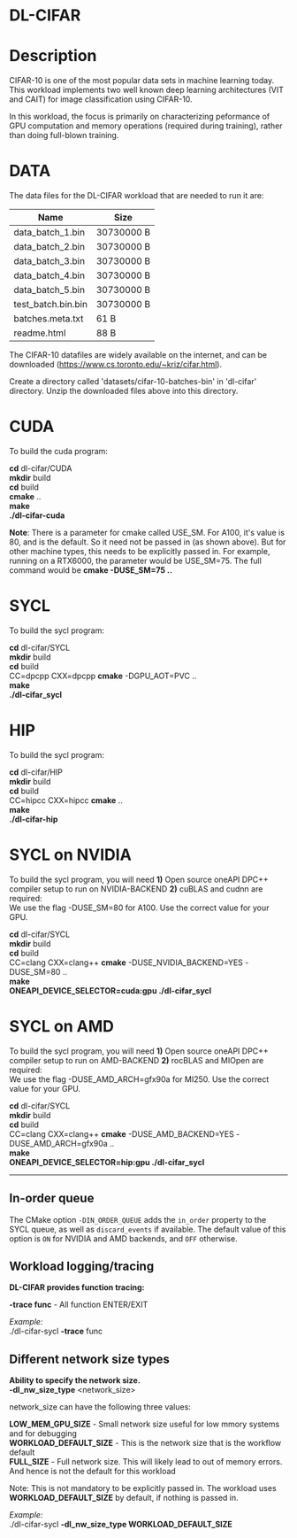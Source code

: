 # DL-CIFAR

# Description
CIFAR-10 is one of the most popular data sets in machine learning today. This workload implements two well known deep learning architectures (VIT and CAIT) for image classification using CIFAR-10.

In this workload, the focus is primarily on characterizing peformance of GPU computation and memory operations (required during training), rather than doing full-blown training.


# DATA
The data files for the DL-CIFAR workload that are needed to run it are: 

|Name                           |Size              |
|-------------------------------|------------------|
|data_batch_1.bin               |30730000 B        | 
|data_batch_2.bin               |30730000 B        | 
|data_batch_3.bin               |30730000 B        | 
|data_batch_4.bin               |30730000 B        |
|data_batch_5.bin               |30730000 B        |
|test_batch.bin.bin             |30730000 B        |
|batches.meta.txt               |61 B              |
|readme.html                    |88 B              |


The CIFAR-10 datafiles are widely available on the internet, and can be downloaded (https://www.cs.toronto.edu/~kriz/cifar.html).



Create a directory called 'datasets/cifar-10-batches-bin' in 'dl-cifar' directory. Unzip the downloaded files above into this directory.








# CUDA 
To build the cuda program: 

**cd** dl-cifar/CUDA \
**mkdir** build \
**cd** build \
**cmake** .. \
**make** \
**./dl-cifar-cuda** 

**Note**: There is a parameter for cmake called USE_SM. For A100, it's value is 80, and is the default. So it need not be passed in (as shown above). But for other machine types, this needs to be explicitly passed in. For example, running on a RTX6000, the parameter would be USE_SM=75. The full command would be **cmake -DUSE_SM=75 ..** 




# SYCL
To build the sycl program: 

**cd** dl-cifar/SYCL \
**mkdir** build \
**cd** build \
CC=dpcpp CXX=dpcpp **cmake** -DGPU_AOT=PVC .. \
**make** \
**./dl-cifar_sycl** 



# HIP
To build the sycl program: 

**cd** dl-cifar/HIP \
**mkdir** build \
**cd** build \
CC=hipcc CXX=hipcc **cmake** .. \
**make** \
**./dl-cifar-hip** 


# SYCL on NVIDIA 
To build the sycl program, you will need **1)** Open source oneAPI DPC++ compiler setup to run on NVIDIA-BACKEND **2)** cuBLAS and cudnn are required: \
We use the flag -DUSE_SM=80 for A100. Use the correct value for your GPU.

**cd** dl-cifar/SYCL \
**mkdir** build \
**cd** build \
CC=clang CXX=clang++ **cmake** -DUSE_NVIDIA_BACKEND=YES -DUSE_SM=80 .. \
**make** \
**ONEAPI_DEVICE_SELECTOR=cuda:gpu ./dl-cifar_sycl** 


# SYCL on AMD 
To build the sycl program, you will need **1)** Open source oneAPI DPC++ compiler setup to run on AMD-BACKEND **2)** rocBLAS and MIOpen are required: \
We use the flag -DUSE_AMD_ARCH=gfx90a for MI250. Use the correct value for your GPU.

**cd** dl-cifar/SYCL \
**mkdir** build \
**cd** build \
CC=clang CXX=clang++ **cmake** -DUSE_AMD_BACKEND=YES -DUSE_AMD_ARCH=gfx90a .. \
**make** \
**ONEAPI_DEVICE_SELECTOR=hip:gpu ./dl-cifar_sycl** 

---------------------------------------------------------------------------------------------------------
## In-order queue
The CMake option `-DIN_ORDER_QUEUE` adds the `in_order` property to the SYCL
queue, as well as `discard_events` if available. The default value of this
option is `ON` for NVIDIA and AMD backends, and `OFF` otherwise.

## Workload logging/tracing

**DL-CIFAR provides function tracing:**

**-trace func**  - All function ENTER/EXIT 

*Example:* \
./dl-cifar-sycl  **-trace** func

## Different network size types

**Ability to specify the network size.** \
**-dl_nw_size_type** <network_size>  

network_size can have the following three values:

**LOW_MEM_GPU_SIZE**       - Small network size useful for low mmory systems and for debugging \
**WORKLOAD_DEFAULT_SIZE**  - This is the network size that is the workflow default \
**FULL_SIZE**              - Full network size. This will likely lead to out of memory errors. And hence is not the default for this workload 

Note: This is not mandatory to be explicitly passed in. The workload uses **WORKLOAD_DEFAULT_SIZE** by default, if nothing is passed in.

*Example:* \
./dl-cifar-sycl  **-dl_nw_size_type WORKLOAD_DEFAULT_SIZE** 


